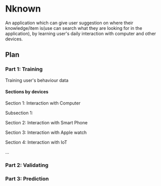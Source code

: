 # Nknown
An application which can give user suggestion on where their knowledge/item is(use can search what they are looking for in the application), by learning user's daily interaction with computer and other devices.


## Plan ##


### Part 1: Training ###
Training user's behaviour data


#### Sections by devices ####

Section 1: Interaction with Computer
   
   Subsection 1:
   
Section 2: Interaction with Smart Phone

Section 3: Interaction with Apple watch

Section 4: Interaction with IoT

...


### Part 2: Validating ### 


 
### Part 3: Prediction ### 
